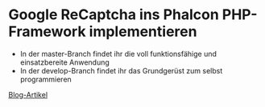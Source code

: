 # Google ReCaptcha ins Phalcon PHP-Framework implementieren

- In der master-Branch findet ihr die voll funktionsfähige und einsatzbereite Anwendung
- In der develop-Branch findet ihr das Grundgerüst zum selbst programmieren

[Blog-Artikel](https://blog.kastner.wtf/google-recaptcha-ins-phalcon-php-framework-implementieren/)
